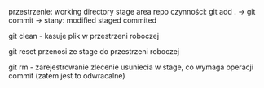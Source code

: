 przestrzenie: working directory    stage area   repo
czynności:    git add .         -> git commit ->
stany:        modified              staged      commited


git clean - kasuje plik w przestrzeni roboczej

git reset przenosi ze stage do przestrzeni roboczej

git rm  - zarejestrowanie zlecenie usuniecia w stage, co wymaga operacji commit (zatem jest to odwracalne)


